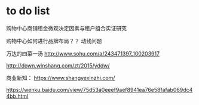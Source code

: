 # to do list

购物中心商铺租金微观决定因素与租户组合实证研究


购物中心如何进行品牌布局？？ 动线问题


万达的四菜一汤 http://www.sohu.com/a/243471397_100203917


http://down.winshang.com/zt/2015/yddw/


商业新知： https://www.shangyexinzhi.com/

https://wenku.baidu.com/view/75d53a0eeef9aef8941ea76e58fafab069dc44bb.html








